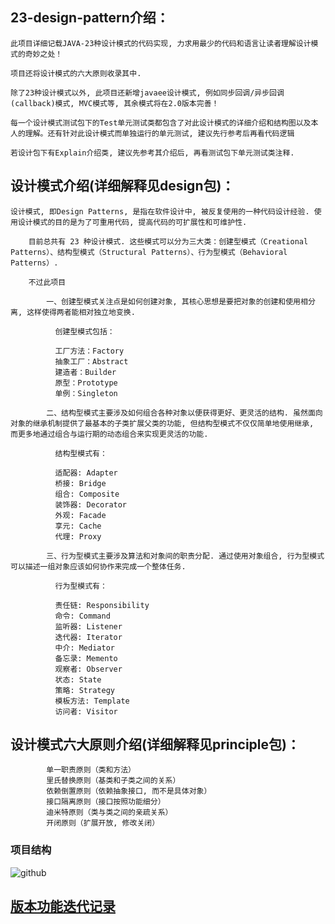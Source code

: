 ## 23-design-pattern介绍：
    
    此项目详细记载JAVA-23种设计模式的代码实现, 力求用最少的代码和语言让读者理解设计模式的奇妙之处！
    
    项目还将设计模式的六大原则收录其中. 
            
    除了23种设计模式以外, 此项目还新增javaee设计模式, 例如同步回调/异步回调(callback)模式, MVC模式等, 其余模式将在2.0版本完善！
   
    每一个设计模式测试包下的Test单元测试类都包含了对此设计模式的详细介绍和结构图以及本人的理解。还有针对此设计模式而单独运行的单元测试, 建议先行参考后再看代码逻辑
    
    若设计包下有Explain介绍类, 建议先参考其介绍后, 再看测试包下单元测试类注释.
            
## 设计模式介绍(详细解释见design包)：

    设计模式, 即Design Patterns, 是指在软件设计中, 被反复使用的一种代码设计经验. 使用设计模式的目的是为了可重用代码, 提高代码的可扩展性和可维护性. 
        
        目前总共有 23 种设计模式. 这些模式可以分为三大类：创建型模式（Creational Patterns）、结构型模式（Structural Patterns）、行为型模式（Behavioral Patterns）. 
        
        不过此项目
        
            一、创建型模式关注点是如何创建对象, 其核心思想是要把对象的创建和使用相分离, 这样使得两者能相对独立地变换. 
        
              创建型模式包括：
              
              工厂方法：Factory
              抽象工厂：Abstract
              建造者：Builder
              原型：Prototype
              单例：Singleton
            
            二、结构型模式主要涉及如何组合各种对象以便获得更好、更灵活的结构. 虽然面向对象的继承机制提供了最基本的子类扩展父类的功能, 但结构型模式不仅仅简单地使用继承, 而更多地通过组合与运行期的动态组合来实现更灵活的功能. 
              
              结构型模式有：
              
              适配器: Adapter
              桥接: Bridge
              组合: Composite
              装饰器: Decorator
              外观: Facade
              享元: Cache
              代理: Proxy
              
            三、行为型模式主要涉及算法和对象间的职责分配. 通过使用对象组合, 行为型模式可以描述一组对象应该如何协作来完成一个整体任务. 
              
              行为型模式有：
              
              责任链: Responsibility
              命令: Command
              监听器: Listener
              迭代器: Iterator
              中介: Mediator
              备忘录: Memento
              观察者: Observer
              状态: State
              策略: Strategy
              模板方法: Template
              访问者: Visitor
              

## 设计模式六大原则介绍(详细解释见principle包)：             
            
            单一职责原则（类和方法）
            里氏替换原则（基类和子类之间的关系）
            依赖倒置原则（依赖抽象接口, 而不是具体对象）
            接口隔离原则（接口按照功能细分）
            迪米特原则（类与类之间的亲疏关系）  
            开闭原则（扩展开放, 修改关闭）
    
### 项目结构
![github](https://raw.githubusercontent.com/gl0726/23-design-pattern/master/picture/struct.jpg "github")

## [版本功能迭代记录](doc/release-note.md)
    
            


